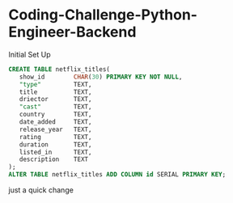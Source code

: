 # Coding-Challenge-Python-Engineer-Backend

Initial Set Up 

```sql
CREATE TABLE netflix_titles(
   show_id        CHAR(30) PRIMARY KEY NOT NULL,
   "type"         TEXT,
   title   		  TEXT,
   driector       TEXT,
   "cast"         TEXT,
   country        TEXT,
   date_added     TEXT,
   release_year   TEXT,
   rating         TEXT,
   duration       TEXT,
   listed_in      TEXT,
   description    TEXT
);
ALTER TABLE netflix_titles ADD COLUMN id SERIAL PRIMARY KEY;
```
just a quick change